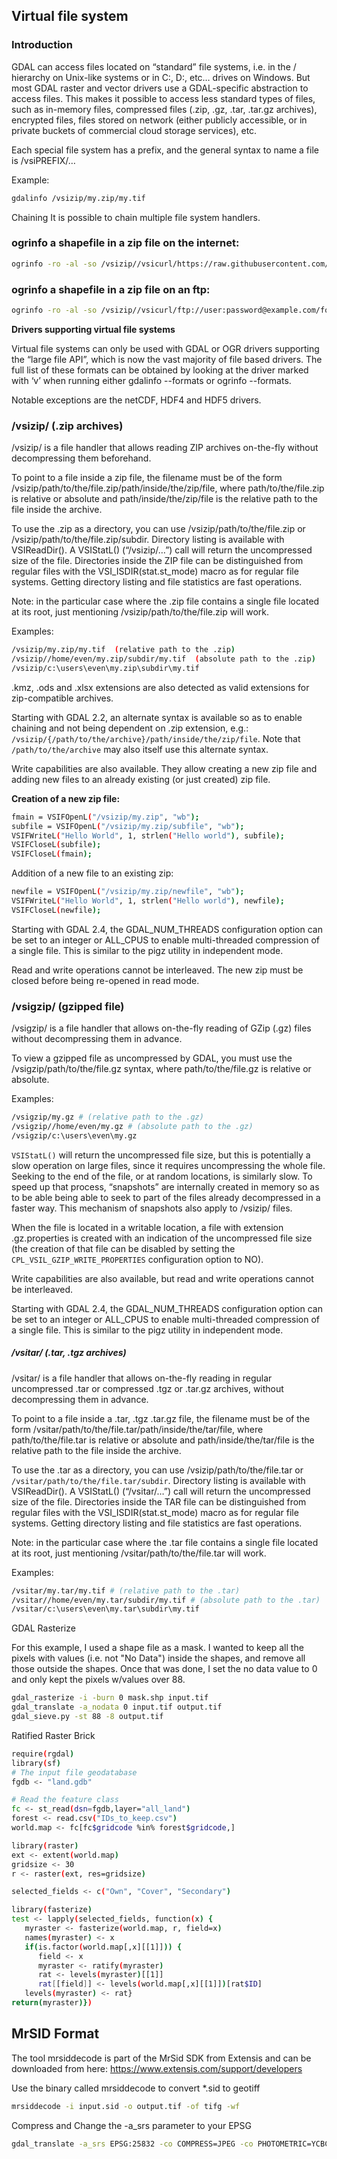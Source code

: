 

## Virtual file system 
### Introduction
GDAL can access files located on “standard” file systems, i.e. in the / hierarchy on Unix-like systems or in C:, D:, etc… drives on Windows. But most GDAL raster and vector drivers use a GDAL-specific abstraction to access files. This makes it possible to access less standard types of files, such as in-memory files, compressed files (.zip, .gz, .tar, .tar.gz archives), encrypted files, files stored on network (either publicly accessible, or in private buckets of commercial cloud storage services), etc.

Each special file system has a prefix, and the general syntax to name a file is /vsiPREFIX/…

Example:

```bash
gdalinfo /vsizip/my.zip/my.tif
```

Chaining
It is possible to chain multiple file system handlers.

### ogrinfo a shapefile in a zip file on the internet:

```bash
ogrinfo -ro -al -so /vsizip//vsicurl/https://raw.githubusercontent.com/OSGeo/gdal/master/autotest/ogr/shp/data/poly.zip
```


### ogrinfo a shapefile in a zip file on an ftp:

```bash
ogrinfo -ro -al -so /vsizip//vsicurl/ftp://user:password@example.com/foldername/file.zip/example.shp
```



**Drivers supporting virtual file systems**

Virtual file systems can only be used with GDAL or OGR drivers supporting the “large file API”, which is now the vast majority of file based drivers. The full list of these formats can be obtained by looking at the driver marked with ‘v’ when running either gdalinfo --formats or ogrinfo --formats.

Notable exceptions are the netCDF, HDF4 and HDF5 drivers.

### /vsizip/ (.zip archives)
/vsizip/ is a file handler that allows reading ZIP archives on-the-fly without decompressing them beforehand.

To point to a file inside a zip file, the filename must be of the form /vsizip/path/to/the/file.zip/path/inside/the/zip/file, where path/to/the/file.zip is relative or absolute and path/inside/the/zip/file is the relative path to the file inside the archive.

To use the .zip as a directory, you can use /vsizip/path/to/the/file.zip or /vsizip/path/to/the/file.zip/subdir. Directory listing is available with VSIReadDir(). A VSIStatL() (“/vsizip/…”) call will return the uncompressed size of the file. Directories inside the ZIP file can be distinguished from regular files with the VSI_ISDIR(stat.st_mode) macro as for regular file systems. Getting directory listing and file statistics are fast operations.

Note: in the particular case where the .zip file contains a single file located at its root, just mentioning /vsizip/path/to/the/file.zip will work.

Examples:

```bash
/vsizip/my.zip/my.tif  (relative path to the .zip)
/vsizip//home/even/my.zip/subdir/my.tif  (absolute path to the .zip)
/vsizip/c:\users\even\my.zip\subdir\my.tif
```

.kmz, .ods and .xlsx extensions are also detected as valid extensions for zip-compatible archives.

Starting with GDAL 2.2, an alternate syntax is available so as to enable chaining and not being dependent on .zip extension, e.g.: `/vsizip/{/path/to/the/archive}/path/inside/the/zip/file`. Note that `/path/to/the/archive` may also itself use this alternate syntax.

Write capabilities are also available. They allow creating a new zip file and adding new files to an already existing (or just created) zip file.

**Creation of a new zip file:**
```bash
fmain = VSIFOpenL("/vsizip/my.zip", "wb");
subfile = VSIFOpenL("/vsizip/my.zip/subfile", "wb");
VSIFWriteL("Hello World", 1, strlen("Hello world"), subfile);
VSIFCloseL(subfile);
VSIFCloseL(fmain);
```
Addition of a new file to an existing zip:
```bash
newfile = VSIFOpenL("/vsizip/my.zip/newfile", "wb");
VSIFWriteL("Hello World", 1, strlen("Hello world"), newfile);
VSIFCloseL(newfile);
```
Starting with GDAL 2.4, the GDAL_NUM_THREADS configuration option can be set to an integer or ALL_CPUS to enable multi-threaded compression of a single file. This is similar to the pigz utility in independent mode.

Read and write operations cannot be interleaved. The new zip must be closed before being re-opened in read mode.

### /vsigzip/ (gzipped file)
/vsigzip/ is a file handler that allows on-the-fly reading of GZip (.gz) files without decompressing them in advance.

To view a gzipped file as uncompressed by GDAL, you must use the /vsigzip/path/to/the/file.gz syntax, where path/to/the/file.gz is relative or absolute.

Examples:

```bash
/vsigzip/my.gz # (relative path to the .gz)
/vsigzip//home/even/my.gz # (absolute path to the .gz)
/vsigzip/c:\users\even\my.gz
```

`VSIStatL()` will return the uncompressed file size, but this is potentially a slow operation on large files, since it requires uncompressing the whole file. Seeking to the end of the file, or at random locations, is similarly slow. To speed up that process, “snapshots” are internally created in memory so as to be able being able to seek to part of the files already decompressed in a faster way. This mechanism of snapshots also apply to /vsizip/ files.

When the file is located in a writable location, a file with extension .gz.properties is created with an indication of the uncompressed file size (the creation of that file can be disabled by setting the `CPL_VSIL_GZIP_WRITE_PROPERTIES` configuration option to NO).

Write capabilities are also available, but read and write operations cannot be interleaved.

Starting with GDAL 2.4, the GDAL_NUM_THREADS configuration option can be set to an integer or ALL_CPUS to enable multi-threaded compression of a single file. This is similar to the pigz utility in independent mode. 

##### /vsitar/ (.tar, .tgz archives)
/vsitar/ is a file handler that allows on-the-fly reading in regular uncompressed .tar or compressed .tgz or .tar.gz archives, without decompressing them in advance.

To point to a file inside a .tar, .tgz .tar.gz file, the filename must be of the form /vsitar/path/to/the/file.tar/path/inside/the/tar/file, where path/to/the/file.tar is relative or absolute and path/inside/the/tar/file is the relative path to the file inside the archive.

To use the .tar as a directory, you can use /vsizip/path/to/the/file.tar or `/vsitar/path/to/the/file.tar/subdir`. Directory listing is available with VSIReadDir(). A VSIStatL() (“/vsitar/…”) call will return the uncompressed size of the file. Directories inside the TAR file can be distinguished from regular files with the VSI_ISDIR(stat.st_mode) macro as for regular file systems. Getting directory listing and file statistics are fast operations.

Note: in the particular case where the .tar file contains a single file located at its root, just mentioning /vsitar/path/to/the/file.tar will work.

Examples:

```bash
/vsitar/my.tar/my.tif # (relative path to the .tar)
/vsitar//home/even/my.tar/subdir/my.tif # (absolute path to the .tar)
/vsitar/c:\users\even\my.tar\subdir\my.tif
```



GDAL Rasterize

For this example, I used a shape file as a mask.  I wanted to keep all the pixels with values (i.e. not "No Data") inside the shapes, and remove all those outside the shapes. Once that was done, I set the no data value to 0 and only kept the pixels w/values over 88.

```bash
gdal_rasterize -i -burn 0 mask.shp input.tif
gdal_translate -a_nodata 0 input.tif output.tif
gdal_sieve.py -st 88 -8 output.tif
```

Ratified Raster Brick

```bash
require(rgdal)
library(sf)
# The input file geodatabase
fgdb <- "land.gdb"

# Read the feature class
fc <- st_read(dsn=fgdb,layer="all_land")
forest <- read.csv("IDs_to_keep.csv")
world.map <- fc[fc$gridcode %in% forest$gridcode,]

library(raster)
ext <- extent(world.map)
gridsize <- 30
r <- raster(ext, res=gridsize)

selected_fields <- c("Own", "Cover", "Secondary")

library(fasterize)
test <- lapply(selected_fields, function(x) {
   myraster <- fasterize(world.map, r, field=x)
   names(myraster) <- x
   if(is.factor(world.map[,x][[1]])) {
      field <- x
      myraster <- ratify(myraster)
      rat <- levels(myraster)[[1]]
      rat[[field]] <- levels(world.map[,x][[1]])[rat$ID]
   levels(myraster) <- rat}
return(myraster)})
```

## MrSID Format

The tool mrsiddecode is part of the MrSid SDK from Extensis and can be downloaded from here: https://www.extensis.com/support/developers


Use the binary called mrsiddecode to convert *.sid to geotiff
```bash
mrsiddecode -i input.sid -o output.tif -of tifg -wf
```


Compress and Change the -a_srs parameter to your EPSG
```bash
gdal_translate -a_srs EPSG:25832 -co COMPRESS=JPEG -co PHOTOMETRIC=YCBCR -co TILED=YES output.tif outputcomp.tif
```

